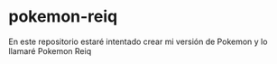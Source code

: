 # pokemon-reiq
En este repositorio estaré intentado crear mi versión de Pokemon y lo llamaré Pokemon Reiq
